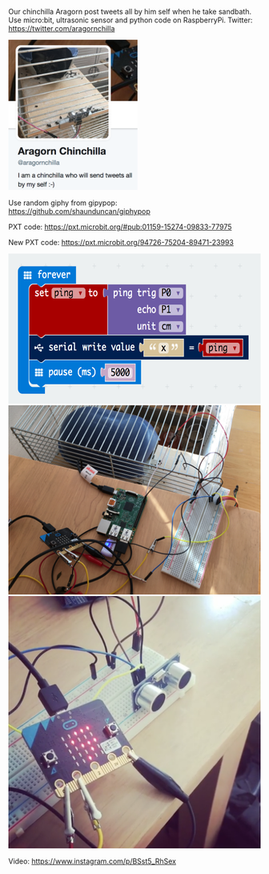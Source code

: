 Our chinchilla Aragorn post tweets all by him self when he take sandbath. Use micro:bit, ultrasonic sensor and python code on RaspberryPi. Twitter: https://twitter.com/aragornchilla

<img src="https://github.com/larsgimse/microbit/blob/master/serial_read/ultrasonic/aragornchilla.png" height=300>

Use random giphy from gipypop: https://github.com/shaunduncan/giphypop

PXT code: https://pxt.microbit.org/#pub:01159-15274-09833-77975

New PXT code: https://pxt.microbit.org/94726-75204-89471-23993

<img src="https://github.com/larsgimse/microbit/blob/master/serial_read/ultrasonic/pxt_code.png" height=300>

<img src="https://github.com/larsgimse/microbit/blob/master/serial_read/ultrasonic/IMG_5263.JPG">

<img src="https://github.com/larsgimse/microbit/blob/master/serial_read/ultrasonic/ultrasonic_microbit.png">

Video: https://www.instagram.com/p/BSst5_RhSex
